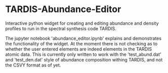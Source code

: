 # TARDIS-Abundance-Editor
Interactive python widget for creating and editing abundance and density profiles to run in the spectral synthesis code TARDIS.

The jupyter notebook 'abundance_editor.ipynb' explains and demonstrates the functionality of the widget. At the moment there is not checking as to whether the user entered elements are indeed elements in the TARDIS atomic data. This is currently only written to work with the 'test_abund.dat' and 'test_den.dat' style of abundance composition withing TARDIS, and not the CSVY format as of yet.
